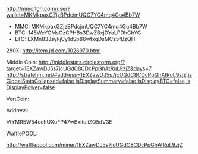 <http://mmc.1gh.com/user?wallet=MKMkpaxGZjzBPdcjmUQC7YC4mq4Gu4Bb7W>

- MMC: MKMkpaxGZjzBPdcjmUQC7YC4mq4Gu4Bb7W
- BTC: 145WcYGMsCzCPHBs3DwZBxjDYaLPDhGbYG
- LTC: LXMn83JsykjCy1dSb86wfxqDsMCz5fBzQH


280X: <http://item.jd.com/1026970.html>

Middle Coin:
http://middlestats.circlestorm.org/?target=1EXZawDJ5s7jcUGdC8CDcPpGhAtRuL9zjZ&days=7
http://stratehm.net/#address=1EXZawDJ5s7jcUGdC8CDcPpGhAtRuL9zjZ,isGlobalStatsCollapsed=false,isDisplaySummary=false,isDisplayBTC=false,isDisplayPower=false



VertCoin:

Address:

VtYMR5W54cchUXuFP47wBxituiiZQ5dV3E


WafflePOOL:

http://wafflepool.com/miner/1EXZawDJ5s7jcUGdC8CDcPpGhAtRuL9zjZ
